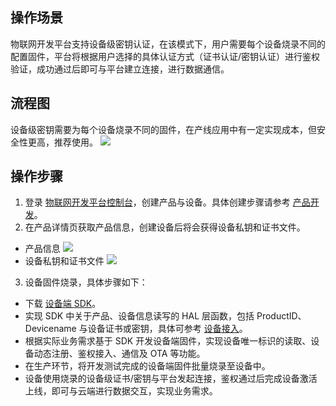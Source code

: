 
## 操作场景

物联网开发平台支持设备级密钥认证，在该模式下，用户需要每个设备烧录不同的配置固件，平台将根据用户选择的具体认证方式（证书认证/密钥认证）进行鉴权验证，成功通过后即可与平台建立连接，进行数据通信。


## 流程图

设备级密钥需要为每个设备烧录不同的固件，在产线应用中有一定实现成本，但安全性更高，推荐使用。
![](https://main.qcloudimg.com/raw/20bbcc26439b20cd41fc64d72a2f3af2.png)


## 操作步骤

1. 登录 [物联网开发平台控制台](https://console.cloud.tencent.com/iotexplorer)，创建产品与设备。具体创建步骤请参考 [产品开发](https://cloud.tencent.com/document/product/1081/34739)。
2. 在产品详情页获取产品信息，创建设备后将会获得设备私钥和证书文件。
 - 产品信息
   ![](https://main.qcloudimg.com/raw/7c403e84bdd386ef03d8a80b5cad73ab.png)
 - 设备私钥和证书文件
   ![](https://main.qcloudimg.com/raw/becea4decf5fab83e6f8bb8cd602214e.png)
3. 设备固件烧录，具体步骤如下：
 -  下载 [设备端 SDK](https://cloud.tencent.com/document/product/1081/39313)。
 -   实现 SDK 中关于产品、设备信息读写的 HAL 层函数，包括 ProductID、Devicename 与设备证书或密钥，具体可参考 [设备接入](https://cloud.tencent.com/document/product/1081/39326)。
 -  根据实际业务需求基于 SDK 开发设备端固件，实现设备唯一标识的读取、设备动态注册、鉴权接入、通信及 OTA 等功能。
 -  在生产环节，将开发测试完成的设备端固件批量烧录至设备中。
 -  设备使用烧录的设备级证书/密钥与平台发起连接，鉴权通过后完成设备激活上线，即可与云端进行数据交互，实现业务需求。

